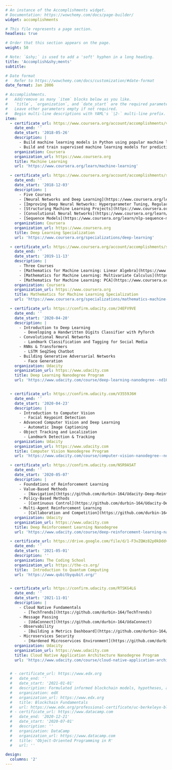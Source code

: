 ```yaml
---
# An instance of the Accomplishments widget.
# Documentation: https://wowchemy.com/docs/page-builder/
widget: accomplishments

# This file represents a page section.
headless: true

# Order that this section appears on the page.
weight: 50

# Note: `&shy;` is used to add a 'soft' hyphen in a long heading.
title: 'Accomplish&shy;ments'
subtitle:

# Date format
#   Refer to https://wowchemy.com/docs/customization/#date-format
date_format: Jan 2006

# Accomplishments.
#   Add/remove as many `item` blocks below as you like.
#   `title`, `organization`, and `date_start` are the required parameters.
#   Leave other parameters empty if not required.
#   Begin multi-line descriptions with YAML's `|2-` multi-line prefix.
item:
  - certificate_url: https://www.coursera.org/account/accomplishments/verify/C3PHWT4G38XP
    date_end: ''
    date_start: '2018-05-26'
    description: |
      - Build machine learning models in Python using popular machine learning libraries NumPy and scikit-learn.
      - Build and train supervised machine learning models for prediction and binary classification tasks, including linear regression and logistic regression
    organization: Coursera
    organization_url: https://www.coursera.org
    title: Machine Learning
    url: 'https://www.coursera.org/learn/machine-learning'

  - certificate_url: https://www.coursera.org/account/accomplishments/specialization/DJCP5FQ59JXD
    date_end: ''
    date_start: '2018-12-03'
    description: |
      - Five Courses
      - [Neural Networks and Deep Learning](https://www.coursera.org/learn/neural-networks-deep-learning?specialization=deep-learning)
      - [Improving Deep Neural Networks: Hyperparameter Tuning, Regularization and Optimization](https://www.coursera.org/learn/deep-neural-network?specialization=deep-learning)
      - [Structuring Machine Learning Projects](https://www.coursera.org/learn/machine-learning-projects?specialization=deep-learning)
      - [Convolutional Neural Networks](https://www.coursera.org/learn/convolutional-neural-networks?specialization=deep-learning)
      - [Sequence Models](https://www.coursera.org/learn/nlp-sequence-models?specialization=deep-learning)
    organization: Coursera
    organization_url: https://www.coursera.org
    title: Deep Learning Specialization
    url: 'https://www.coursera.org/specializations/deep-learning'

  - certificate_url: https://www.coursera.org/account/accomplishments/specialization/TKEPMCTK2V9X
    date_end: ''
    date_start: '2019-11-13'
    description: |
      - Three Courses
      - [Mathematics for Machine Learning: Linear Algebra](https://www.coursera.org/learn/linear-algebra-machine-learning?specialization=mathematics-machine-learning)
      - [Mathematics for Machine Learning: Multivariate Calculus](https://www.coursera.org/learn/multivariate-calculus-machine-learning?specialization=mathematics-machine-learning)
      - [Mathematics for Machine Learning: PCA](https://www.coursera.org/learn/pca-machine-learning?specialization=mathematics-machine-learning)
    organization: Coursera
    organization_url: https://www.coursera.org
    title: Mathematics for Machine Learning Specialization
    url: 'https://www.coursera.org/specializations/mathematics-machine-learning'

  - certificate_url: https://confirm.udacity.com/J4EFV9VE
    date_end: ''
    date_start: '2020-04-20'
    description: |
      - Introduction to Deep Learning
        - Developing a Handwritten Digits Classifier with PyTorch
      - Convolutional Neural Networks
        - Landmark Classification and Tagging for Social Media
      - RNNs & Transformers
        - LSTM Seq2Seq Chatbot
      - Building Generative Adversarial Networks
        - Face Generation
    organization: Udacity
    organization_url: https://www.udacity.com
    title: Deep Learning Nanodegree Program
    url: 'https://www.udacity.com/course/deep-learning-nanodegree--nd101'


  - certificate_url: https://confirm.udacity.com/V3559J6H
    date_end: ''
    date_start: '2020-04-23'
    description: |
      - Introduction to Computer Vision 
        - Facial Keypoint Detection
      - Advanced Computer Vision and Deep Learning 
        - Automatic Image Captioning
      - Object Tracking and Localization 
        - Landmark Detection & Tracking
    organization: Udacity
    organization_url: https://www.udacity.com
    title: Computer Vision Nanodegree Program
    url: 'https://www.udacity.com/course/computer-vision-nanodegree--nd891'

  - certificate_url: https://confirm.udacity.com/NSR9A5AT
    date_end: ''
    date_start: '2020-05-07'
    description: |
      - Foundations of Reinforcement Learning
      - Value-Based Methods
        - [Navigation](https://github.com/durbin-164/Udacity-Deep-Reinforcement-learning/tree/master/p1_navigation)
      - Policy-Based Methods
        - [Continuous Control](https://github.com/durbin-164/Udacity-Deep-Reinforcement-learning/tree/master/p2_continuous-control)
      - Multi-Agent Reinforcement Learning
        - [Collaboration and Competition](https://github.com/durbin-164/Udacity-Deep-Reinforcement-learning/tree/master/p3_collab-compet)
    organization: Udacity
    organization_url: https://www.udacity.com
    title: Deep Reinforcement Learning Nanodegree
    url: 'https://www.udacity.com/course/deep-reinforcement-learning-nanodegree--nd893'

  - certificate_url: https://drive.google.com/file/d/1-F3vZQWz82p0kDddv-WWXVhanQKMXNca/view?usp=sharing
    date_end: ''
    date_start: '2021-05-01'
    description: ''
    organization: The Coding School
    organization_url: https://the-cs.org/
    title:  Introduction to Quantum Computing
    url: 'https://www.qubitbyqubit.org/'


  - certificate_url: https://confirm.udacity.com/RTSKG4LG
    date_end: ''
    date_start: '2021-11-01'
    description: |
      - Cloud Native Fundamentals
        - [TechTrends](https://github.com/durbin-164/TechTrends)
      - Message Passing
        - [UdaConnect](https://github.com/durbin-164/UdaConnect)
      - Observability
        - [Building a Metrics Dashboard](https://github.com/durbin-164/building-metrics-dashboard)
      - Microservices Security
        - [Hardened Microservices Environment](https://github.com/durbin-164/Hardened-Microservices-Environment)
    organization: Udacity
    organization_url: https://www.udacity.com
    title: Cloud Native Application Architecture Nanodegree Program
    url: 'https://www.udacity.com/course/cloud-native-application-architecture-nanodegree--nd064'


  # - certificate_url: https://www.edx.org
  #   date_end: ''
  #   date_start: '2021-01-01'
  #   description: Formulated informed blockchain models, hypotheses, and use cases.
  #   organization: edX
  #   organization_url: https://www.edx.org
  #   title: Blockchain Fundamentals
  #   url: https://www.edx.org/professional-certificate/uc-berkeleyx-blockchain-fundamentals
  # - certificate_url: https://www.datacamp.com
  #   date_end: '2020-12-21'
  #   date_start: '2020-07-01'
  #   description: ''
  #   organization: DataCamp
  #   organization_url: https://www.datacamp.com
  #   title: 'Object-Oriented Programming in R'
  #   url: ''

design:
  columns: '2'
---
```

